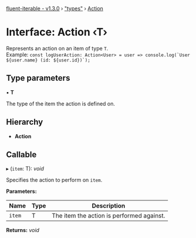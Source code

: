 [fluent-iterable - v1.3.0](../README.md) › ["types"](../modules/_types_.md) › [Action](_types_.action.md)

# Interface: Action ‹**T**›

Represents an action on an item of type `T`.<br>
  Example: ``const logUserAction: Action<User> = user => console.log(`User ${user.name} (id: ${user.id})`);``

## Type parameters

▪ **T**

The type of the item the action is defined on.

## Hierarchy

* **Action**

## Callable

▸ (`item`: T): *void*

Specifies the action to perform on `item`.

**Parameters:**

Name | Type | Description |
------ | ------ | ------ |
`item` | T | The item the action is performed against.  |

**Returns:** *void*
